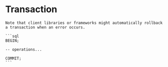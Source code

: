 # Transaction

~~~admonish warning
Note that client libraries or frameworks might automatically rollback a transaction when an error occurs.

```sql
BEGIN;

-- operations...

COMMIT;
```
~~~
